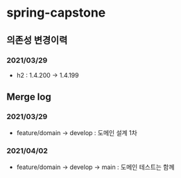 # spring-capstone

## 의존성 변경이력
### 2021/03/29
- h2 : 1.4.200 -> 1.4.199

## Merge log
### 2021/03/29
- feature/domain -> develop : 도메인 설계 1차
### 2021/04/02
- feature/domain -> develop -> main : 도메인 테스트는 함께
